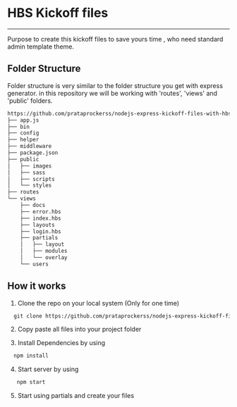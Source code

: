 # HBS Kickoff files
---
Purpose to create this kickoff files to save yours time , who need standard admin template theme. 

## Folder Structure
Folder structure is very similar to the folder structure you get with express generator. in this repository we will be working with 'routes', 'views' and 'public' folders. 

```html
https://github.com/prataprockerss/nodejs-express-kickoff-files-with-hbs-view
├── app.js
├── bin
├── config
├── helper
├── middleware
├── package.json 
├── public
│   ├── images
│   ├── sass
│   ├── scripts
│   └── styles
├── routes
└── views
    ├── docs 
    ├── error.hbs
    ├── index.hbs
    ├── layouts
    ├── login.hbs
    ├── partials
    │   ├── layout
    │   ├── modules
    │   └── overlay
    └── users
```

## How it works
1. Clone the repo on your local system (Only for one time)
```html
  git clone https://github.com/prataprockerss/nodejs-express-kickoff-files-with-hbs-view.git
```
2. Copy paste all files into your project folder

3. Install Dependencies by using 
```javascript 
  npm install 
```
4. Start server by using 
```javascript
   npm start
```
5. Start using partials and create your files 

